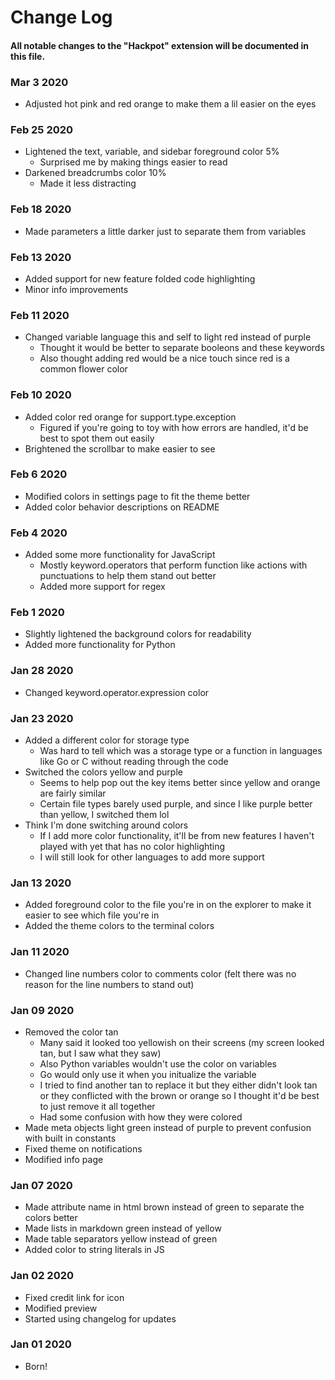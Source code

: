 # Change Log

#### All notable changes to the "Hackpot" extension will be documented in this file.

### Mar 3 2020
* Adjusted hot pink and red orange to make them a lil easier on the eyes

### Feb 25 2020
* Lightened the text, variable, and sidebar foreground color 5%
  * Surprised me by making things easier to read
* Darkened breadcrumbs color 10%
  * Made it less distracting

### Feb 18 2020
* Made parameters a little darker just to separate them from variables

### Feb 13 2020
* Added support for new feature folded code highlighting
* Minor info improvements

### Feb 11 2020
* Changed variable language this and self to light red instead of purple
  * Thought it would be better to separate booleons and these keywords
  * Also thought adding red would be a nice touch since red is a common flower color

### Feb 10 2020
* Added color red orange for support.type.exception
  * Figured if you're going to toy with how errors are handled, it'd be best to spot them out easily
* Brightened the scrollbar to make easier to see 

### Feb 6 2020
* Modified colors in settings page to fit the theme better
* Added color behavior descriptions on README

### Feb 4 2020
* Added some more functionality for JavaScript
  * Mostly keyword.operators that perform function like actions with punctuations to help them stand out better
  * Added more support for regex

### Feb 1 2020
* Slightly lightened the background colors for readability
* Added more functionality for Python

### Jan 28 2020
* Changed keyword.operator.expression color

### Jan 23 2020
* Added a different color for storage type
  * Was hard to tell which was a storage type or a function in languages like Go or C without reading through the code
* Switched the colors yellow and purple
  * Seems to help pop out the key items better since yellow and orange are fairly similar
  * Certain file types barely used purple, and since I like purple better than yellow, I switched them lol
* Think I'm done switching around colors
  * If I add more color functionality, it'll be from new features I haven't played with yet that has no color highlighting
  * I will still look for other languages to add more support

### Jan 13 2020
* Added foreground color to the file you're in on the explorer to make it easier to see which file you're in
* Added the theme colors to the terminal colors

### Jan 11 2020
* Changed line numbers color to comments color (felt there was no reason for the line numbers to stand out)

### Jan 09 2020
* Removed the color tan
  * Many said it looked too yellowish on their screens (my screen looked tan, but I saw what they saw)
  * Also Python variables wouldn't use the color on variables
  * Go would only use it when you initualize the variable
  * I tried to find another tan to replace it but they either didn't look tan or they conflicted with the brown or orange so I thought it'd be best to just remove it all together
  * Had some confusion with how they were colored
* Made meta objects light green instead of purple to prevent confusion with built in constants
* Fixed theme on notifications
* Modified info page

### Jan 07 2020
* Made attribute name in html brown instead of green to separate the colors better
* Made lists in markdown green instead of yellow
* Made table separators yellow instead of green
* Added color to string literals in JS

### Jan 02 2020
* Fixed credit link for icon
* Modified preview
* Started using changelog for updates

### Jan 01 2020
* Born!